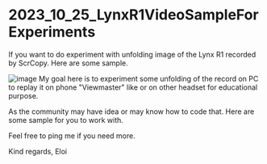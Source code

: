 # 2023_10_25_LynxR1VideoSampleForExperiments
If you want to do experiment with unfolding image of the Lynx R1 recorded by ScrCopy. Here are some sample.


![image](https://github.com/EloiStree/2023_10_25_LynxR1VideoSampleForExperiments/assets/20149493/71bc8676-2692-4d95-8e5d-6214a06164c9)
My goal here is to experiment some unfolding of the record on PC to replay it on phone "Viewmaster" like or on other headset for educational purpose.

As the community may have idea or may know how to code that.
Here are some sample for you to work with.

Feel free to ping me if you need more.

Kind regards,
Eloi
